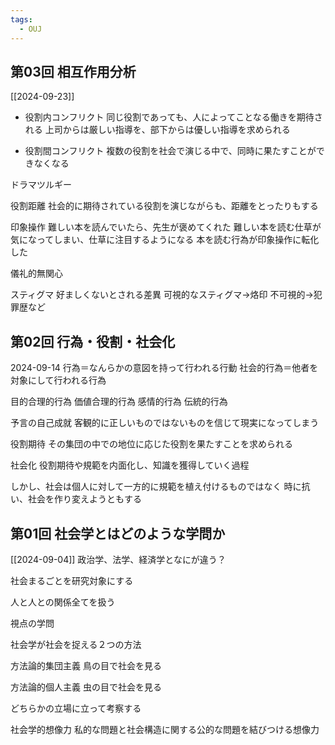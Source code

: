 ```yaml
---
tags:
  - OUJ
---
```

## 第03回 相互作用分析
[[2024-09-23]]

- 役割内コンフリクト
同じ役割であっても、人によってことなる働きを期待される
上司からは厳しい指導を、部下からは優しい指導を求められる

- 役割間コンフリクト
複数の役割を社会で演じる中で、同時に果たすことができなくなる

ドラマツルギー

役割距離
社会的に期待されている役割を演じながらも、距離をとったりもする

印象操作
難しい本を読んでいたら、先生が褒めてくれた
難しい本を読む仕草が気になってしまい、仕草に注目するようになる
本を読む行為が印象操作に転化した

儀礼的無関心

スティグマ
好ましくないとされる差異
可視的なスティグマ→烙印
不可視的→犯罪歴など

## 第02回 行為・役割・社会化
2024-09-14
行為＝なんらかの意図を持って行われる行動
社会的行為＝他者を対象にして行われる行為

目的合理的行為
価値合理的行為
感情的行為
伝統的行為

予言の自己成就
客観的に正しいものではないものを信じて現実になってしまう

役割期待
その集団の中での地位に応じた役割を果たすことを求められる

社会化
役割期待や規範を内面化し、知識を獲得していく過程

しかし、社会は個人に対して一方的に規範を植え付けるものではなく
時に抗い、社会を作り変えようともする

## 第01回 社会学とはどのような学問か
[[2024-09-04]]
政治学、法学、経済学となにが違う？

社会まるごとを研究対象にする

人と人との関係全てを扱う

視点の学問

社会学が社会を捉える２つの方法

方法論的集団主義
鳥の目で社会を見る

方法論的個人主義
虫の目で社会を見る

どちらかの立場に立って考察する

社会学的想像力
私的な問題と社会構造に関する公的な問題を結びつける想像力